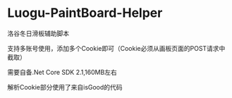 # Luogu-PaintBoard-Helper
洛谷冬日滑板辅助脚本

支持多账号使用，添加多个Cookie即可（Cookie必须从画板页面的POST请求中截取）

需要自备.Net Core SDK 2.1,160MB左右

解析Cookie部分使用了来自isGood的代码

